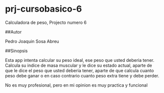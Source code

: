 # prj-cursobasico-6
Calculadora de peso, Projecto numero 6

##Autor

Pedro Joaquin Sosa Abreu

##Sinopsis

Esta app intenta calcular su peso ideal, ese peso que usted deberia tener. Calcula su indice de masa muscular y le dice su estado actual, 
aparte de que le dice el peso que usted deberia tener, aparte de que calcula cuanto peso debe ganar o en caso contrario cuanto peso extra
tiene y debe perder.

No es muy profesional, pero en mi opinion es muy practica y funcional
